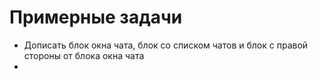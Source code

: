# Примерные задачи

* Дописать блок окна чата, блок со списком чатов и блок с правой стороны от блока окна чата
* 